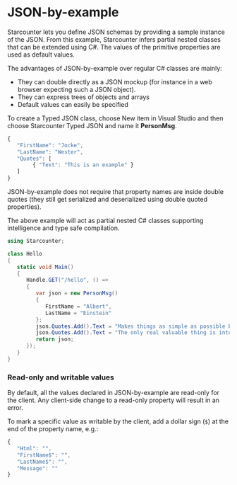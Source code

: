 # JSON-by-example

Starcounter lets you define JSON schemas by providing a sample instance of the JSON. From this example, Starcounter infers partial nested classes that can be extended using C\#. The values of the primitive properties are used as default values.

The advantages of JSON-by-example over regular C\# classes are mainly:

* They can double directly as a JSON mockup \(for instance in a web browser expecting such a JSON object\).
* They can express trees of objects and arrays
* Default values can easily be specified

To create a Typed JSON class, choose New item in Visual Studio and then choose Starcounter Typed JSON and name it **PersonMsg**.



```javascript
{
   "FirstName": "Jocke",
   "LastName": "Wester",
   "Quotes": [
        { "Text": "This is an example" }
   ]
}
```

JSON-by-example does not require that property names are inside double quotes \(they still get serialized and deserialized using double quoted properties\).

The above example will act as partial nested C\# classes supporting intelligence and type safe compilation.



```csharp
using Starcounter;

class Hello
{
   static void Main()
   {
      Handle.GET("/hello", () =>
      {
         var json = new PersonMsg()
         {
            FirstName = "Albert",
            LastName = "Einstein"
         };
         json.Quotes.Add().Text = "Makes things as simple as possible but not simpler.";
         json.Quotes.Add().Text = "The only real valuable thing is intuition.";
         return json;
      });         
   }
}
```

### Read-only and writable values

By default, all the values declared in JSON-by-example are read-only for the client. Any client-side change to a read-only property will result in an error.

To mark a specific value as writable by the client, add a dollar sign \(`$`\) at the end of the property name, e.g.:



```javascript
{
   "Html": "",
   "FirstName$": "",
   "LastName$": "",
   "Message": ""
}
```

